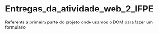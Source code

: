 # Entregas_da_atividade_web_2_IFPE
Referente a primeira parte do projeto onde usamos o DOM para fazer um formulario 
